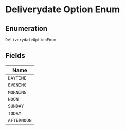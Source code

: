 
# Deliverydate Option Enum

## Enumeration

`DeliverydateOptionEnum`

## Fields

| Name |
|  --- |
| `DAYTIME` |
| `EVENING` |
| `MORNING` |
| `NOON` |
| `SUNDAY` |
| `TODAY` |
| `AFTERNOON` |

